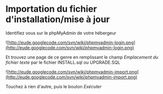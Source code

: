 # Importation du fichier d'installation/mise à jour #

Identifiez vous sur le phpMyAdmin de votre hébergeur

![http://eude.googlecode.com/svn/wiki/phpmyadmin-login.png](http://eude.googlecode.com/svn/wiki/phpmyadmin-login.png)

Et trouvez une page de ce genre en remplissant le champ _Emplacement du fichier texte_ par le fichier INSTALL.sql ou UPGRADE.SQL

![http://eude.googlecode.com/svn/wiki/phpmyadmin-import.png](http://eude.googlecode.com/svn/wiki/phpmyadmin-import.png)

Touchez à rien d'autre, puis le bouton _Exécuter_
